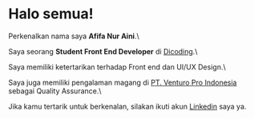 # Halo semua! 

Perkenalkan nama saya **Afifa Nur Aini**.\

Saya seorang **Student Front End Developer** di [Dicoding](https://www.dicoding.com/).\

Saya memiliki ketertarikan terhadap Front end dan UI/UX Design.\

Saya juga memiliki pengalaman magang di [PT. Venturo Pro Indonesia](file:///F:/Download1/010_-_Afifa_Nur_Aini.pdf) sebagai Quality Assurance.\

Jika kamu tertarik untuk berkenalan, silakan ikuti akun [Linkedin](www.linkedin.com/in/afifa2408) saya ya.
